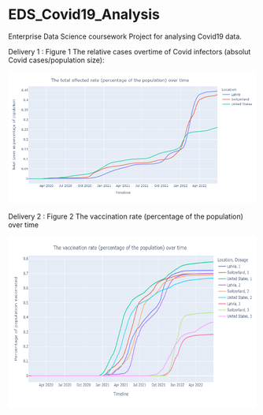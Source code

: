 # EDS_Covid19_Analysis
Enterprise Data Science coursework Project for analysing Covid19 data.

Delivery 1 : Figure 1 The relative cases overtime of Covid infectors (absolut Covid cases/population size):
<p align="center">
  <img src="https://github.com/sourajyoti-datta/EDS_Covid19_Analysis/blob/main/Delivery_1_Figure_1.png">
</p>

Delivery 2 : Figure 2 The vaccination rate (percentage of the population) over time
<p align="center">
  <img src="https://github.com/sourajyoti-datta/EDS_Covid19_Analysis/blob/main/Delivery_2_Figure_2.png" height="350" width="550">
</p>
